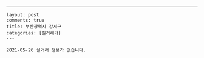 ---
    layout: post
    comments: true
    title: 부산광역시 강서구
    categories: [실거래가]
    ---

    2021-05-26 실거래 정보가 없습니다.

    